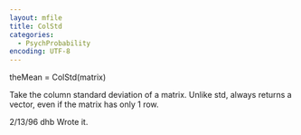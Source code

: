 ```yaml
---
layout: mfile
title: ColStd
categories:
  - PsychProbability
encoding: UTF-8
---
```


theMean = ColStd(matrix)

Take the column standard deviation of a matrix.  Unlike std, always
returns a vector, even if the matrix has only 1 row.

2/13/96     dhb     Wrote it.